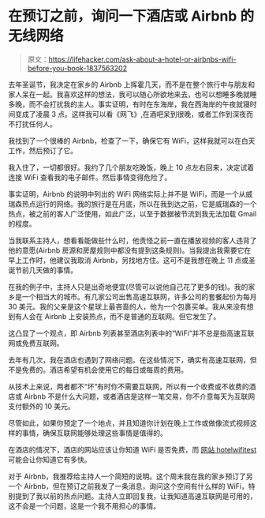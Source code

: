 # 在预订之前，询问一下酒店或 Airbnb 的无线网络

> 原文：<https://lifehacker.com/ask-about-a-hotel-or-airbnbs-wifi-before-you-book-1837563202>

去年圣诞节，我决定在家乡的 Airbnb 上挥霍几天，而不是在整个旅行中与朋友和家人呆在一起。我喜欢这样的想法，我可以随心所欲地来去，也可以想睡多晚就睡多晚，而不会打扰我的主人。事实证明，有时在东海岸，我在西海岸的午夜就寝时间变成了凌晨 3 点。这样我可以看《网飞》,在酒吧呆到很晚，或者工作到深夜而不打扰任何人。



我找到了一个很棒的 Airbnb，检查了一下，确保它有 WiFi，这样我就可以在白天工作，然后预订了它。

我入住了，一切都很好。我约了几个朋友吃晚饭，晚上 10 点左右回来，决定试着连接 WiFi 查看我的电子邮件。然后事情变得危险了。

事实证明，Airbnb 的说明中列出的 WiFi 网络实际上并不是 WiFi，而是一个从威瑞森热点运行的网络。我的旅行是在月底，所以在我到达之前，它是威瑞森的一个热点，被之前的客人广泛使用，如此广泛，以至于数据被节流到我无法加载 Gmail 的程度。

当我联系主持人，想看看能做些什么时，他责怪之前一直在播放视频的客人违背了他的意愿(Airbnb 房源和房屋规则中都没有提到这条规则)。当我提出我需要它在早上工作时，他建议我取消 Airbnb，另找地方住。这可不是我想在晚上 11 点或圣诞节前几天做的事情。

在我的例子中，主持人只是出奇地便宜(尽管可以说他自己花了更多的钱)。我的家乡是一个相当大的城市。有几家公司出售高速互联网，许多公司的套餐起价为每月 30 美元。我的父亲是这个星球上最吝啬的人，他为一个包裹买单。我从来没有想到有人会在 Airbnb 上安装热点，而不是普通的互联网。但它发生了。

这凸显了一个观点，即 Airbnb 列表甚至酒店列表中的“WiFi”并不总是指高速互联网或免费互联网。

去年有几次，我在酒店也遇到了网络问题。在这些情况下，确实有高速互联网，但不是免费的。酒店希望有机会使用它的每日或每周的费用。

从技术上来说，两者都不“坏”有时你不需要互联网，所以有一个收费或不收费的酒店或 Airbnb 不是什么大问题，或者酒店是这样一笔交易，你不介意每天为互联网支付额外的 10 美元。

尽管如此，如果你预定了一个地点，并且知道你计划在晚上工作或做像流式视频这样的事情，确保互联网能够处理这些事情是值得的。

在酒店的情况下，酒店的网站应该让你知道 WiFi 是否免费，而 [网站 hotelwifitest](https://www.hotelwifitest.com/) 可能会让你知道它有多快。

对于 Airbnb，我推荐给主持人一个简短的说明。这个周末我在我的家乡预订了另一个 Airbnb，但在预订之前我发了一条消息，询问这个空间有什么样的 WiFi，特别提到了我以前的热点问题。主持人立即回复我，让我知道高速互联网是可用的，这不会是一个问题，这是一个我不用担心的事情。